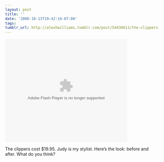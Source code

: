```yaml
---
layout: post
title: ''
date: '2008-10-13T19:42:16-07:00'
tags: 
tumblr_url: http://alexhwilliams.tumblr.com/post/54436611/the-clippers-cost-19-95-judy-is-my-stylist
---
```

<object classid="clsid:D27CDB6E-AE6D-11cf-96B8-444553540000" width="400" height="338" id="viddler_53403a94"><param name="movie" value="http://www.viddler.com/player/53403a94/" /><param name="allowScriptAccess" value="always" /><param name="allowFullScreen" value="true" /><embed src="http://www.viddler.com/player/53403a94/" width="400" height="338" type="application/x-shockwave-flash" allowscriptaccess="always" allowfullscreen="true" name="viddler_53403a94"></embed></object><br/><p>The clippers cost $19.95. Judy is my stylist. Here&#8217;s the look: before and after. What do you think?</p>
